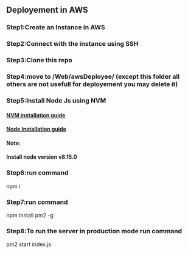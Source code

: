 

## Deployement in AWS

### Step1:Create an Instance in AWS

### Step2:Connect with the instance using SSH 

### Step3:Clone this repo

### Step4:move to /Web/awsDeployee/ (except this folder all others are not usefull for deployement  you may delete it)

### Step5:Install Node Js using NVM
  #### [NVM installation guide](https://github.com/nvm-sh/nvm#installing-and-updating)
  #### [Node Installation guide](https://github.com/nvm-sh/nvm#usage)
  #### Note:
  #### Install node version v8.15.0

### Step6:run command 
   npm i

### Step7:run command 
   npm install pm2 -g

### Step8:To run the server in production mode run command 
   pm2 start index.js


